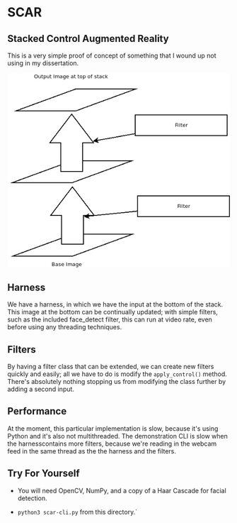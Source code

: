 # SCAR
## Stacked Control Augmented Reality

This is a very simple proof of concept of something that I wound up not using in my dissertation.

![SCAR](scar1.png)

## Harness

We have a harness, in which we have the input at the bottom of the stack. This image at the bottom can be continually updated; with simple filters, such as the included face_detect filter, this can run at video rate, even before using any threading techniques.

## Filters

By having a filter class that can be extended, we can create new filters quickly and easily; all we have to do is modify the `apply_control()` method. There's absolutely nothing stopping us from modifying the class further by adding a second input.

## Performance

At the moment, this particular implementation is slow, because it's using Python and it's also not multithreaded. The demonstration CLI is slow when the harnesscontains more filters, because we're reading in the webcam feed in the same thread as the the harness and the filters.

## Try For Yourself

- You will need OpenCV, NumPy, and a copy of a Haar Cascade for facial detection.

- `python3 scar-cli.py` from this directory.`
